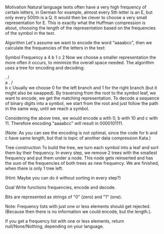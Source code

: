 Motivation
Natural language texts often have a very high frequency of certain letters, in German for example, almost every 5th letter is an E, but only every 500th is a Q. It would then be clever to choose a very small representation for E. This is exactly what the Huffman compression is about, choosing the length of the representation based on the frequencies of the symbol in the text.

Algorithm
Let's assume we want to encode the word "aaaabcc", then we calculate the frequencies of the letters in the text:

Symbol	Frequency
a	4
b	1
c	2
Now we choose a smaller representation the more often it occurs, to minimize the overall space needed. The algorithm uses a tree for encoding and decoding:

  .
 / \
a   .
   / \
   b  c
Usually we choose 0 for the left branch and 1 for the right branch (but it might also be swapped). By traversing from the root to the symbol leaf, we want to encode, we get the matching representation. To decode a sequence of binary digits into a symbol, we start from the root and just follow the path in the same way, until we reach a symbol.

Considering the above tree, we would encode a with 0, b with 10 and c with 11. Therefore encoding "aaaabcc" will result in 0000101111.

(Note: As you can see the encoding is not optimal, since the code for b and c have same length, but that is topic of another data compression Kata.)

Tree construction
To build the tree, we turn each symbol into a leaf and sort them by their frequency. In every step, we remove 2 trees with the smallest frequency and put them under a node. This node gets reinserted and has the sum of the frequencies of both trees as new frequency. We are finished, when there is only 1 tree left.

(Hint: Maybe you can do it without sorting in every step?)

Goal
Write functions frequencies, encode and decode.

Bits are represented as strings of "0" (zero) and "1" (one).

Note: Frequency lists with just one or less elements should get rejected. (Because then there is no information we could encode, but the length.).

If you get a frequency list with one or less elements, return null/None/Nothing, depending on your language.